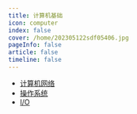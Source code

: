 ```yaml
---
title: 计算机基础
icon: computer
index: false
cover: /home/202305122sdf05406.jpg
pageInfo: false
article: false
timeline: false
---
```

- <HopeIcon icon="net"/> [计算机网络](1net.md)
- <HopeIcon icon="os"/> [操作系统](2os.md)
- <HopeIcon icon="io"/> [I/O](3io.md)

